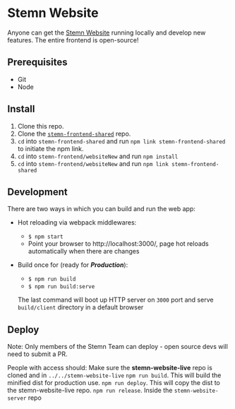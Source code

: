 # Stemn Website

Anyone can get the [Stemn Website](https://dev.stemn.com/) running locally and develop new features. The entire frontend is open-source!

## Prerequisites

* Git
* Node

## Install

1. Clone this repo.
2. Clone the [`stemn-frontend-shared`](https://github.com/stemn/stemn-frontend-shared) repo.
3. `cd` into `stemn-frontend-shared` and run `npm link stemn-frontend-shared` to initiate the npm link.
4. `cd` into `stemn-frontend/websiteNew` and run `npm install`
6. `cd` into `stemn-frontend/websiteNew` and run `npm link stemn-frontend-shared`

## Development

There are two ways in which you can build and run the web app:
* Hot reloading via webpack middlewares:
  * `$ npm start`
  * Point your browser to http://localhost:3000/, page hot reloads automatically when there are changes
  
* Build once for (ready for ***Production***):
  * `$ npm run build`
  * `$ npm run build:serve`

  The last command will boot up HTTP server on `3000` port and serve `build/client` directory in a default browser

## Deploy

Note:
Only members of the Stemn Team can deploy - open source devs will need to submit a PR.

People with access should:
Make sure the **stemn-website-live** repo is cloned and in `../../stemn-website-live`
`npm run build`. This will build the minified dist for production use.
`npm run deploy`. This will copy the dist to the stemn-website-live repo.
`npm run release`. Inside the `stemn-website-server` repo
